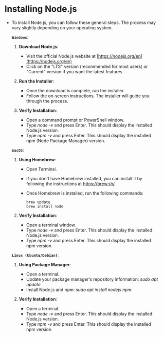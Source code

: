 # Installing Node.js

- To install Node.js, you can follow these general steps. The process may vary slightly depending on your operating system.

  **`Windows`**:

  1. **Download Node.js**:

     - Visit the official Node.js website at [https://nodejs.org/en](https://nodejs.org/en)
     - Click on the "LTS" version (recommended for most users) or "Current" version if you want the latest features.

  2. **Run the Installer**:

     - Once the download is complete, run the installer.
     - Follow the on-screen instructions. The installer will guide you through the process.

  3. **Verify Installation**:

     - Open a command prompt or PowerShell window.
     - Type _node -v_ and press Enter. This should display the installed Node.js version.
     - Type _npm -v_ and press Enter. This should display the installed npm (Node Package Manager) version.

  **`macOS`**:

  1.  **Using Homebrew**:

      - Open Terminal.
      - If you don't have Homebrew installed, you can install it by following the instructions at https://brew.sh/
      - Once Homebrew is installed, run the following commands:

        ```terminal
        brew update
        brew install node
        ```

  2.  **Verify Installation**:

      - Open a terminal window.
      - Type _node -v_ and press Enter. This should display the installed Node.js version.
      - Type _npm -v_ and press Enter. This should display the installed npm version.

  **`Linux (Ubuntu/Debian)`**:

  1. **Using Package Manager**:

     - Open a terminal.
     - Update your package manager's repository information: _sudo apt update_
     - Install Node.js and npm: _sudo apt install nodejs npm_

  2. **Verify Installation**:
     - Open a terminal.
     - Type _node -v_ and press Enter. This should display the installed Node.js version.
     - Type _npm -v_ and press Enter. This should display the installed npm version.
